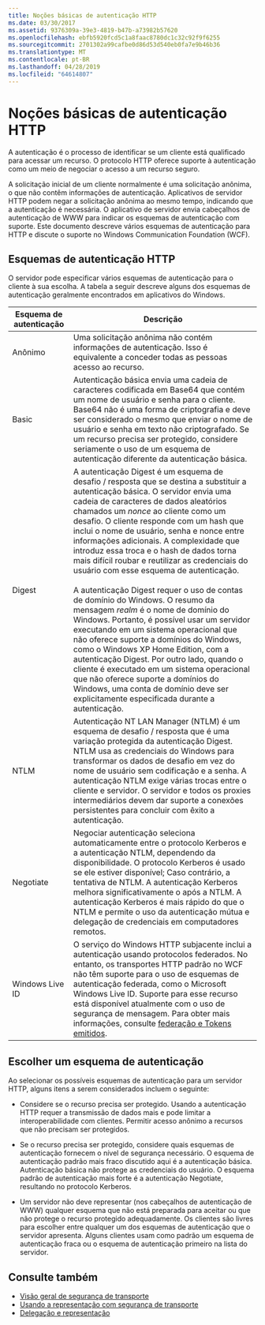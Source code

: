 ```yaml
---
title: Noções básicas de autenticação HTTP
ms.date: 03/30/2017
ms.assetid: 9376309a-39e3-4819-b47b-a73982b57620
ms.openlocfilehash: ebfb5920fcd5c1a8faac8780dc1c32c92f9f6255
ms.sourcegitcommit: 2701302a99cafbe0d86d53d540eb0fa7e9b46b36
ms.translationtype: MT
ms.contentlocale: pt-BR
ms.lasthandoff: 04/28/2019
ms.locfileid: "64614807"
---
```

# <a name="understanding-http-authentication"></a>Noções básicas de autenticação HTTP
A autenticação é o processo de identificar se um cliente está qualificado para acessar um recurso. O protocolo HTTP oferece suporte à autenticação como um meio de negociar o acesso a um recurso seguro.  
  
 A solicitação inicial de um cliente normalmente é uma solicitação anônima, o que não contêm informações de autenticação. Aplicativos de servidor HTTP podem negar a solicitação anônima ao mesmo tempo, indicando que a autenticação é necessária. O aplicativo de servidor envia cabeçalhos de autenticação de WWW para indicar os esquemas de autenticação com suporte. Este documento descreve vários esquemas de autenticação para HTTP e discute o suporte no Windows Communication Foundation (WCF).  
  
## <a name="http-authentication-schemes"></a>Esquemas de autenticação HTTP  
 O servidor pode especificar vários esquemas de autenticação para o cliente à sua escolha. A tabela a seguir descreve alguns dos esquemas de autenticação geralmente encontrados em aplicativos do Windows.  
  
|Esquema de autenticação|Descrição|  
|---------------------------|-----------------|  
|Anônimo|Uma solicitação anônima não contém informações de autenticação. Isso é equivalente a conceder todas as pessoas acesso ao recurso.|  
|Basic|Autenticação básica envia uma cadeia de caracteres codificada em Base64 que contém um nome de usuário e senha para o cliente. Base64 não é uma forma de criptografia e deve ser considerado o mesmo que enviar o nome de usuário e senha em texto não criptografado. Se um recurso precisa ser protegido, considere seriamente o uso de um esquema de autenticação diferente da autenticação básica.|  
|Digest|A autenticação Digest é um esquema de desafio / resposta que se destina a substituir a autenticação básica. O servidor envia uma cadeia de caracteres de dados aleatórios chamados um *nonce* ao cliente como um desafio. O cliente responde com um hash que inclui o nome de usuário, senha e nonce entre informações adicionais. A complexidade que introduz essa troca e o hash de dados torna mais difícil roubar e reutilizar as credenciais do usuário com esse esquema de autenticação.<br /><br /> A autenticação Digest requer o uso de contas de domínio do Windows. O resumo da mensagem *realm* é o nome de domínio do Windows. Portanto, é possível usar um servidor executando em um sistema operacional que não oferece suporte a domínios do Windows, como o Windows XP Home Edition, com a autenticação Digest. Por outro lado, quando o cliente é executado em um sistema operacional que não oferece suporte a domínios do Windows, uma conta de domínio deve ser explicitamente especificada durante a autenticação.|  
|NTLM|Autenticação NT LAN Manager (NTLM) é um esquema de desafio / resposta que é uma variação protegida da autenticação Digest. NTLM usa as credenciais do Windows para transformar os dados de desafio em vez do nome de usuário sem codificação e a senha. A autenticação NTLM exige várias trocas entre o cliente e servidor. O servidor e todos os proxies intermediários devem dar suporte a conexões persistentes para concluir com êxito a autenticação.|  
|Negotiate|Negociar autenticação seleciona automaticamente entre o protocolo Kerberos e a autenticação NTLM, dependendo da disponibilidade. O protocolo Kerberos é usado se ele estiver disponível; Caso contrário, a tentativa de NTLM. A autenticação Kerberos melhora significativamente o após a NTLM. A autenticação Kerberos é mais rápido do que o NTLM e permite o uso da autenticação mútua e delegação de credenciais em computadores remotos.|  
|Windows Live ID|O serviço do Windows HTTP subjacente inclui a autenticação usando protocolos federados. No entanto, os transportes HTTP padrão no WCF não têm suporte para o uso de esquemas de autenticação federada, como o Microsoft Windows Live ID. Suporte para esse recurso está disponível atualmente com o uso de segurança de mensagem. Para obter mais informações, consulte [federação e Tokens emitidos](../../../../docs/framework/wcf/feature-details/federation-and-issued-tokens.md).|  
  
## <a name="choosing-an-authentication-scheme"></a>Escolher um esquema de autenticação  
 Ao selecionar os possíveis esquemas de autenticação para um servidor HTTP, alguns itens a serem considerados incluem o seguinte:  
  
- Considere se o recurso precisa ser protegido. Usando a autenticação HTTP requer a transmissão de dados mais e pode limitar a interoperabilidade com clientes. Permitir acesso anônimo a recursos que não precisam ser protegidos.  
  
- Se o recurso precisa ser protegido, considere quais esquemas de autenticação fornecem o nível de segurança necessário. O esquema de autenticação padrão mais fraco discutido aqui é a autenticação básica. Autenticação básica não protege as credenciais do usuário. O esquema padrão de autenticação mais forte é a autenticação Negotiate, resultando no protocolo Kerberos.  
  
- Um servidor não deve representar (nos cabeçalhos de autenticação de WWW) qualquer esquema que não está preparada para aceitar ou que não protege o recurso protegido adequadamente. Os clientes são livres para escolher entre qualquer um dos esquemas de autenticação que o servidor apresenta. Alguns clientes usam como padrão um esquema de autenticação fraca ou o esquema de autenticação primeiro na lista do servidor.  
  
## <a name="see-also"></a>Consulte também

- [Visão geral de segurança de transporte](../../../../docs/framework/wcf/feature-details/transport-security-overview.md)
- [Usando a representação com segurança de transporte](../../../../docs/framework/wcf/feature-details/using-impersonation-with-transport-security.md)
- [Delegação e representação](../../../../docs/framework/wcf/feature-details/delegation-and-impersonation-with-wcf.md)
